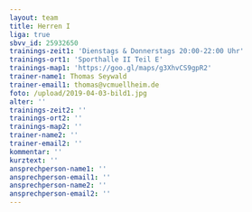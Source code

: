 ```yaml
---
layout: team
title: Herren I
liga: true
sbvv_id: 25932650
trainings-zeit1: 'Dienstags & Donnerstags 20:00-22:00 Uhr'
trainings-ort1: 'Sporthalle II Teil E'
trainings-map1: 'https://goo.gl/maps/g3XhvCS9gpR2'
trainer-name1: Thomas Seywald
trainer-email1: thomas@vcmuellheim.de
foto: /upload/2019-04-03-bild1.jpg
alter: ''
trainings-zeit2: ''
trainings-ort2: ''
trainings-map2: ''
trainer-name2: ''
trainer-email2: ''
kommentar: ''
kurztext: ''
ansprechperson-name1: ''
ansprechperson-email1: ''
ansprechperson-name2: ''
ansprechperson-email2: ''
---
```


